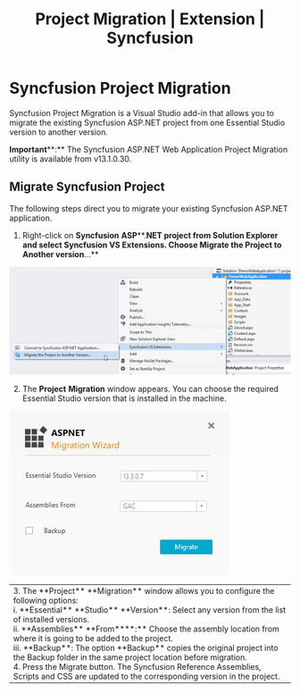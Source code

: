 ﻿---
layout: post
title: Project Migration | Extension | Syncfusion
description: Project Migration
platform: extension
control: Syncfusion Extensions
documentation: ug
---

# Syncfusion Project Migration

Syncfusion Project Migration is a Visual Studio add-in that allows you to migrate the existing Syncfusion ASP.NET project from one Essential Studio version to another version.

**Important****:** The Syncfusion ASP.NET Web Application Project Migration utility is available from v13.1.0.30. 

## Migrate Syncfusion Project 

The following steps direct you to migrate your existing Syncfusion ASP.NET application. 

1. Right-click on **Syncfusion** **ASP****.****NET** **project** from Solution Explorer and select **Syncfusion** **VS** **Extensions**. Choose **Migrate** **the** **Project** **to** **Another** **version****…**

![](Project-Migration_images/Project-Migration_img1.jpeg)


2. The **Project** **Migration** window appears. You can choose the required Essential Studio version that is installed in the machine. 

![](Project-Migration_images/Project-Migration_img2.jpeg)


<table>
<tr>
<td>
3. The **Project** **Migration** window allows you to configure the following options:<br/>i. **Essential** **Studio** **Version**: Select any version from the list of installed versions.<br/>ii. **Assemblies** **From****:** Choose the assembly location from where it is going to be added to the project.<br/>iii. **Backup**: The option **Backup** copies the original project into the Backup folder in the same project location before migration.<br/>4. Press the Migrate button. The Syncfusion Reference Assemblies, Scripts and CSS are updated to the corresponding version in the project.<br/></td></tr>
</table>

